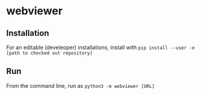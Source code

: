 # webviewer
## Installation
For an editable (develeoper) installations, install with
``pip install --user -e [path to checked out repository]``
## Run
From the command line, run as ``python3 -m webviewer [URL]``
